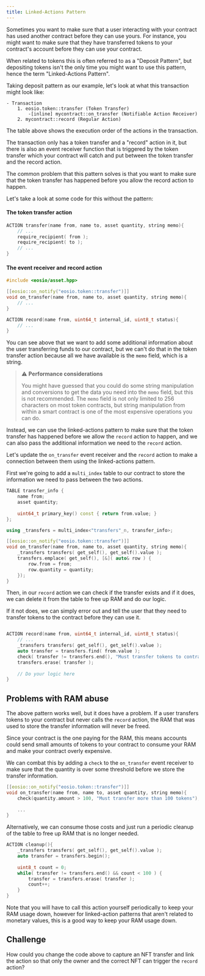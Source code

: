 ```yaml
---
title: Linked-Actions Pattern 
---
```


Sometimes you want to make sure that a user interacting with your contract has used another
contract before they can use yours. For instance, you might want to make sure that they have
transferred tokens to your contract's account before they can use your contract.

When related to tokens this is often referred to as a "Deposit Pattern", but depositing tokens
isn't the only time you might want to use this pattern, hence the term "Linked-Actions Pattern".

Taking deposit pattern as our example, let's look at what this transaction might look like:
```
- Transaction
    1. eosio.token::transfer (Token Transfer) 
        -[inline] mycontract::on_transfer (Notifiable Action Receiver) 
    2. mycontract::record (Regular Action)
```

The table above shows the execution order of the actions in the transaction.

The transaction only has a token transfer and a "record" action in it, but there is
also an event receiver function that is triggered by the token transfer which your
contract will catch and put between the token transfer and the record action.

The common problem that this pattern solves is that you want to make sure that the
token transfer has happened before you allow the record action to happen. 

Let's take a look at some code for this without the pattern:


#### The token transfer action
```c++
ACTION transfer(name from, name to, asset quantity, string memo){
    // ...
    require_recipient( from );
    require_recipient( to );
    // ...
}
```

#### The event receiver and record action
```c++
#include <eosio/asset.hpp>

[[eosio::on_notify("eosio.token::transfer")]]
void on_transfer(name from, name to, asset quantity, string memo){
    // ...
}

ACTION record(name from, uint64_t internal_id, uint8_t status){
    // ...
}
```

You can see above that we want to add some additional information about the user transferring funds
to our contract, but we can't do that in the token transfer action because all we have available is 
the `memo` field, which is a string.

> ⚠ **Performance considerations**
> 
> You might have guessed that you could do some string manipulation and conversions to get the data
> you need into the `memo` field, but this is not recommended. The `memo` field is not only limited to 256
> characters on most token contracts, but string manipulation from within a smart contract is one of 
> the most expensive operations you can do.

Instead, we can use the linked-actions pattern to make sure that the token transfer has happened
before we allow the `record` action to happen, and we can also pass the additional information we need
to the `record` action.

Let's update the `on_transfer` event receiver and the `record` action to make a connection between them
using the linked-actions pattern.


First we're going to add a `multi_index` table to our contract to store the information we need to pass
between the two actions.

```c++
TABLE transfer_info {
    name from;
    asset quantity;
    
    uint64_t primary_key() const { return from.value; }
};

using _transfers = multi_index<"transfers"_n, transfer_info>;

[[eosio::on_notify("eosio.token::transfer")]]
void on_transfer(name from, name to, asset quantity, string memo){
    _transfers transfers( get_self(), get_self().value );
    transfers.emplace( get_self(), [&]( auto& row ) {
        row.from = from;
        row.quantity = quantity;
    });
}
```

Then, in our `record` action we can check if the transfer exists and if it does, we can
delete it from the table to free up RAM and do our logic.

If it not does, we can simply error out and tell the user that they need to transfer tokens
to the contract before they can use it.


```cpp

ACTION record(name from, uint64_t internal_id, uint8_t status){
    // ...
    _transfers transfers( get_self(), get_self().value );
    auto transfer = transfers.find( from.value );
    check( transfer != transfers.end(), "Must transfer tokens to contract before using it" );
    transfers.erase( transfer );
    
    // Do your logic here
}
```

## Problems with RAM abuse

The above pattern works well, but it does have a problem. If a user transfers tokens to your contract
but never calls the `record` action, the RAM that was used to store the transfer information will never
be freed.

Since your contract is the one paying for the RAM, this means accounts could send small amounts of tokens
to your contract to consume your RAM and make your contract overly expensive.

We can combat this by adding a `check` to the `on_transfer` event receiver to make sure that the quantity
is over some threshold before we store the transfer information.

```cpp
[[eosio::on_notify("eosio.token::transfer")]]
void on_transfer(name from, name to, asset quantity, string memo){
    check(quantity.amount > 100, "Must transfer more than 100 tokens");
    
    ...    
}
```

Alternatively, we can consume those costs and just run a periodic cleanup of the table to free up RAM
that is no longer needed.

```cpp
ACTION cleanup(){
    _transfers transfers( get_self(), get_self().value );
    auto transfer = transfers.begin();
    
    uint8_t count = 0;
    while( transfer != transfers.end() && count < 100 ) {
        transfer = transfers.erase( transfer );
        count++;
    }
}
```

Note that you will have to call this action yourself periodically to keep your RAM usage down,
however for linked-action patterns that aren't related to monetary values, this is a good
way to keep your RAM usage down.

## Challenge

How could you change the code above to capture an NFT transfer and link the action so that
only the owner and the correct NFT can trigger the `record` action?


